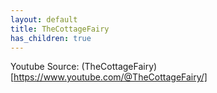 ```yaml
---
layout: default
title: TheCottageFairy
has_children: true
---
```


Youtube Source: (TheCottageFairy)[https://www.youtube.com/@TheCottageFairy/]